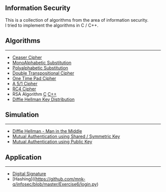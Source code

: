 ## Information Security

This is a collection of algorithms from the area of information security.    
I tried to implement the algorithms in C / C++.    

## Algorithms
<hr>  

* [Ceaser Cipher](https://github.com/mnk-q/infosec/blob/master/Exercise1/ceaser.c)
* [MonoAlphabetic Substitution](https://github.com/mnk-q/infosec/blob/master/Exercise1/monoalphabetic.c)
* [Polyalphabetic Substitution](https://github.com/mnk-q/infosec/blob/master/Exercise1/polyalphabetic_substitution.cpp)
* [Double Transpositional Cipher](https://github.com/mnk-q/infosec/blob/master/Exercise1/double_transpositional.c)
* [One Time Pad Cipher](https://github.com/mnk-q/infosec/blob/master/Exercise2/one_time_pad.cpp)
* [A 5/1 Cipher](https://github.com/mnk-q/infosec/blob/master/Exercise3/a51.c)
* [RC4 Cipher](https://github.com/mnk-q/infosec/blob/master/Exercise3/rc41.cpp)
* RSA Algorithm [C](https://github.com/mnk-q/infosec/blob/master/Exercise4/rsa.c) [C++](https://github.com/mnk-q/infosec/blob/master/Exercise5/algos.h)
* [Diffie Hellman Key Distribution](https://github.com/mnk-q/infosec/blob/master/Exercise4/diffie_helman.c)

## Simulation
<hr>

* [Diffie Hellman - Man in the Middle](https://github.com/mnk-q/infosec/blob/master/Exercise4/diffie_helman_mitm.c)
* [Mutual Authentication using Shared / Symmetric Key](https://github.com/mnk-q/infosec/blob/master/Exercise5/shared_key_auth.cpp)
* [Mutual Authentication using Public Key](https://github.com/mnk-q/infosec/blob/master/Exercise5/asymmetric_key_auth.cpp)

## Application
<hr>

* [Digital Signature](https://github.com/mnk-q/infosec/blob/master/Exercise5/digital_signature.cpp)
* [Hashing]((https://github.com/mnk-q/infosec/blob/master/Exercise6/login.py)